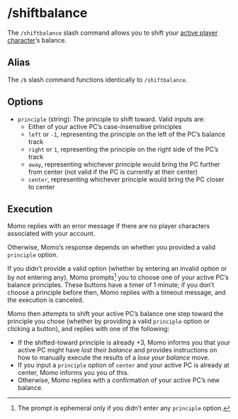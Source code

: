 # /shiftbalance

The `/shiftbalance` slash command allows you to shift your [active player character](../active-pc.md)’s balance.

## Alias

The `/b` slash command functions identically to `/shiftbalance`.

## Options

- `principle` (string): The principle to shift toward. Valid inputs are:
  - Either of your active PC’s case-insensitive principles
  - `left` or `-1`, representing the principle on the left of the PC’s balance track
  - `right` or `1`, representing the principle on the right side of the PC’s track
  - `away`, representing whichever principle would bring the PC further from center (not valid if the PC is currently at their center)
  - `center`, representing whichever principle would bring the PC closer to center

## Execution

Momo replies with an error message if there are no player characters associated with your account.

Otherwise, Momo’s response depends on whether you provided a valid `principle` option.

If you didn’t provide a valid option (whether by entering an invalid option or by not entering any), Momo prompts[^1] you to choose one of your active PC’s balance principles. These buttons have a timer of 1 minute; if you don’t choose a principle before then, Momo replies with a timeout message, and the execution is canceled.

Momo then attempts to shift your active PC’s balance one step toward the principle you chose (whether by providing a valid `principle` option or clicking a button), and replies with one of the following:

- If the shifted-toward principle is already +3, Momo informs you that your active PC might have _lost their balance_ and provides instructions on how to manually execute the results of a _lose your balance_ move.
- If you input a `principle` option of `center` and your active PC is already at center, Momo informs you you of this.
- Otherwise, Momo replies with a confirmation of your active PC’s new balance.

[^1]: The prompt is ephemeral only if you didn’t enter any `principle` option.
